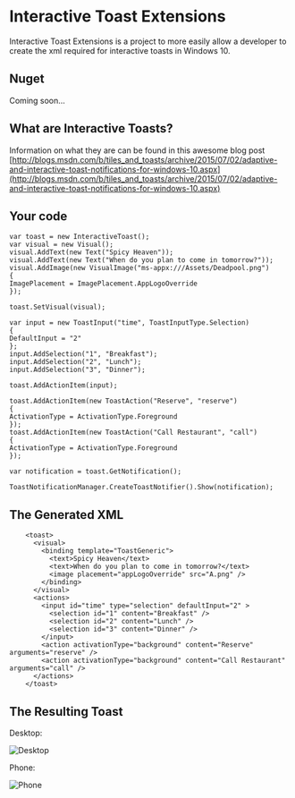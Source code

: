 # Interactive Toast Extensions

Interactive Toast Extensions is a project to more easily allow a developer to create the xml required for interactive toasts in Windows 10.

## Nuget
Coming soon...

## What are Interactive Toasts?
Information on what they are can be found in this awesome blog post [http://blogs.msdn.com/b/tiles_and_toasts/archive/2015/07/02/adaptive-and-interactive-toast-notifications-for-windows-10.aspx](http://blogs.msdn.com/b/tiles_and_toasts/archive/2015/07/02/adaptive-and-interactive-toast-notifications-for-windows-10.aspx)

## Your code
    var toast = new InteractiveToast();
    var visual = new Visual();
    visual.AddText(new Text("Spicy Heaven"));
    visual.AddText(new Text("When do you plan to come in tomorrow?"));
    visual.AddImage(new VisualImage("ms-appx:///Assets/Deadpool.png")
    {
    ImagePlacement = ImagePlacement.AppLogoOverride
    });
    
    toast.SetVisual(visual);
    
    var input = new ToastInput("time", ToastInputType.Selection)
    {
    DefaultInput = "2"
    };
    input.AddSelection("1", "Breakfast");
    input.AddSelection("2", "Lunch");
    input.AddSelection("3", "Dinner");
    
    toast.AddActionItem(input);
    
    toast.AddActionItem(new ToastAction("Reserve", "reserve")
    {
    ActivationType = ActivationType.Foreground
    });
    toast.AddActionItem(new ToastAction("Call Restaurant", "call")
    {
    ActivationType = ActivationType.Foreground
    });
    
    var notification = toast.GetNotification();
    
    ToastNotificationManager.CreateToastNotifier().Show(notification);

## The Generated XML
        <toast>
          <visual>
            <binding template="ToastGeneric">
              <text>Spicy Heaven</text>
              <text>When do you plan to come in tomorrow?</text>
              <image placement="appLogoOverride" src="A.png" />
            </binding>
          </visual>
          <actions>
            <input id="time" type="selection" defaultInput="2" >
              <selection id="1" content="Breakfast" />
              <selection id="2" content="Lunch" />
              <selection id="3" content="Dinner" />
            </input>
            <action activationType="background" content="Reserve" arguments="reserve" />
            <action activationType="background" content="Call Restaurant" arguments="call" />
          </actions>
        </toast>

## The Resulting Toast
Desktop:

![Desktop](http://wp7nugets.files.wordpress.com/2015/07/desktopnotification_thumb.png)

Phone:

![Phone](http://wp7nugets.files.wordpress.com/2015/07/phonenotification_thumb.png)

